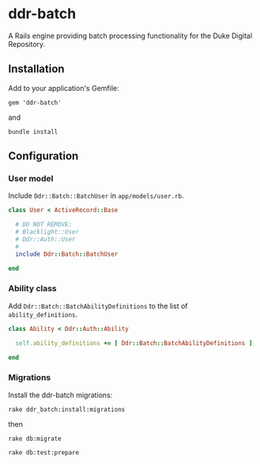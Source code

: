 # ddr-batch

A Rails engine providing batch processing functionality for the Duke Digital Repository.

## Installation

Add to your application's Gemfile:

    gem 'ddr-batch'

and

    bundle install

## Configuration

### User model

Include `Ddr::Batch::BatchUser` in `app/models/user.rb`.

```ruby
class User < ActiveRecord::Base

  # DO NOT REMOVE:
  # Blacklight::User
  # Ddr::Auth::User
  #
  include Ddr::Batch::BatchUser

end
```

### Ability class

Add `Ddr::Batch::BatchAbilityDefinitions` to the list of `ability_definitions`.

```ruby
class Ability < Ddr::Auth::Ability

  self.ability_definitions += [ Ddr::Batch::BatchAbilityDefinitions ]

end
```

### Migrations

Install the ddr-batch migrations:

`rake ddr_batch:install:migrations`

then

`rake db:migrate`

`rake db:test:prepare`
